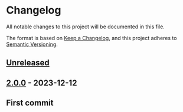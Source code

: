 # Changelog

All notable changes to this project will be documented in this file.

The format is based on [Keep a Changelog](https://keepachangelog.com/en/1.1.0/), and this project adheres
to [Semantic Versioning](https://semver.org/spec/v2.0.0.html).

## [Unreleased]

[Unreleased]: https://github.com/rjdemetra/rjd3bench/compare/v2.0.0...HEAD

## [2.0.0] - 2023-12-12

[2.0.0]: https://github.com/rjdemetra/rjd3bench/releases/tag/v2.0.0

## First commit
